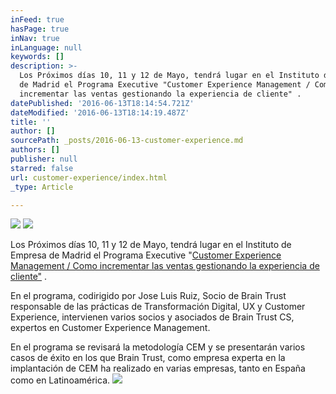 ```yaml
---
inFeed: true
hasPage: true
inNav: true
inLanguage: null
keywords: []
description: >-
  Los Próximos días 10, 11 y 12 de Mayo, tendrá lugar en el Instituto de Empresa
  de Madrid el Programa Executive "Customer Experience Management / Como
  incrementar las ventas gestionando la experiencia de cliente" .
datePublished: '2016-06-13T18:14:54.721Z'
dateModified: '2016-06-13T18:14:19.487Z'
title: ''
author: []
sourcePath: _posts/2016-06-13-customer-experience.md
authors: []
publisher: null
starred: false
url: customer-experience/index.html
_type: Article

---
```

![](https://the-grid-user-content.s3-us-west-2.amazonaws.com/64280a12-eb3d-445f-b101-c91d944c563e.png)
![](https://the-grid-user-content.s3-us-west-2.amazonaws.com/efbdbe1b-6733-47a4-b604-f84b3fa4712e.jpg)

Los Próximos días 10, 11 y 12 de Mayo, tendrá lugar en el Instituto de Empresa de Madrid el Programa Executive "[Customer Experience Management / Como incrementar las ventas gestionando la experiencia de cliente"][0] .

En el programa, codirigido por Jose Luis Ruiz, Socio de Brain Trust responsable de las prácticas de Transformación Digital, UX y Customer Experience, intervienen varios socios y asociados de Brain Trust CS, expertos en Customer Experience Management.

En el programa se revisará la metodología CEM y se presentarán varios casos de éxito en los que Brain Trust, como empresa experta en la implantación de CEM ha realizado en varias empresas, tanto en España como en Latinoamérica.
![](https://the-grid-user-content.s3-us-west-2.amazonaws.com/d032b5dd-7740-4778-8c0d-12290e00502f.png)

[0]: http://en%20el%20instituto%20de%20empresa%20de%20madrid/